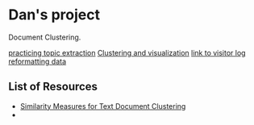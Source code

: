 # Dan's project
Document Clustering.

[practicing topic extraction](project_old.ipynb)
[Clustering and visualization](clustering.ipynb)
[link to visitor log](https://github.com/Data-Science-for-Linguists/Shared-Repo/blob/master/todo10_visitors_log/visitors_log_dan.md)
[reformatting data](reformat.py)
## List of Resources
- [Similarity Measures for Text Document Clustering](http://citeseerx.ist.psu.edu/viewdoc/download?doi=10.1.1.332.4480&rep=rep1&type=pdf)
-
